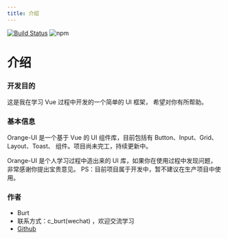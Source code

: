 ```yaml
---
title: 介绍
---
```


[![Build Status](https://travis-ci.org/Orange-ice/Ice-UI.svg?branch=master)](https://travis-ci.org/Orange-ice/Ice-UI)
![npm](https://img.shields.io/npm/v/ice-vue-ui)

# 介绍

### 开发目的

这是我在学习 Vue 过程中开发的一个简单的 UI 框架，
希望对你有所帮助。

### 基本信息

Orange-UI 是一个基于 Vue 的 UI 组件库，目前包括有 Button、Input、Grid、
Layout、Toast、 组件。项目尚未完工，持续更新中。

Orange-UI 是个人学习过程中造出来的 UI 库，如果你在使用过程中发现问题，
非常感谢你提出宝贵意见。
PS：目前项目属于开发中，暂不建议在生产项目中使用。

### 作者

- Burt
- 联系方式：c_burt(wechat) ，欢迎交流学习
- [Github](https://github.com/Orange-ice/ice-ui)
